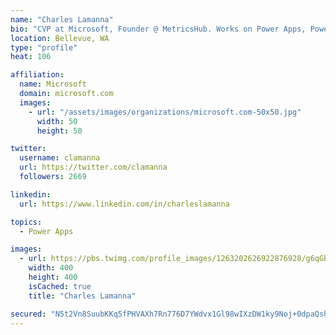 ```yaml
---
name: "Charles Lamanna"
bio: "CVP at Microsoft, Founder @ MetricsHub. Works on Power Apps, Power Automate, Power Virtual Agent, Common Data Service and Dynamics 365."
location: Bellevue, WA
type: "profile"
heat: 106

affiliation:
  name: Microsoft
  domain: microsoft.com
  images:
    - url: "/assets/images/organizations/microsoft.com-50x50.jpg"
      width: 50
      height: 50

twitter:
  username: clamanna
  url: https://twitter.com/clamanna
  followers: 2669

linkedin:
  url: https://www.linkedin.com/in/charleslamanna

topics:
  - Power Apps

images:
  - url: https://pbs.twimg.com/profile_images/1263202626922876928/g6qGbHZ-_400x400.jpg
    width: 400
    height: 400
    isCached: true
    title: "Charles Lamanna"

secured: "N5t2Vn8SuubKKq5fPHVAXh7Rn776D7YWdvx1Gl98wIXzDW1ky9Noj+0dpaQshcBRBVHr1jituXK1p7pzYgT27MhT7rmnd7q88PptlH/VOQQ1UmBwKximNXErjyns2vNAgSzrNLu9z4XBHEcoUywsLrwXR/yiMBBxU4HCSxRfZP25d7chNaoORNUnnuNrESO/vlc/RMi+d1ZgOEWApxBPZTEOUww4FcDpKR/awERjr4bClTBvSX9IpwNS32HeS3LyJRrabYR970B02zQkSKNL2gYFgWEq0GDR1J2cuDGboTENMjYwFFxXjIK3K/duSit99GawFL/ANhWv5wuV6t8ZPNeBV0ZtebeQRcw8foe0OgiwNmMUmFMcHyIY6LwVa/iQMfsK0QuhwuBqRuzYzLFsVQxJ9IHmocJbul/hSaw0d3k=;60HjLLGQvKKK6M0LFsgi4g=="
---
```


